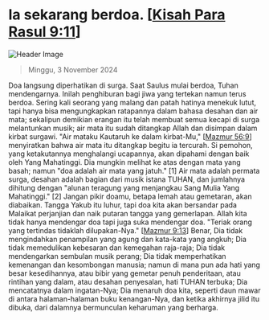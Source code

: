 
# Ia sekarang berdoa. [[Kisah Para Rasul 9:11](http://alkitab.sabda.org/?Kisah%20Para%20Rasul%209:11)]

![Header Image](https://alkitab.app/slice/sunrise.jpg)

> Minggu, 3 November 2024

Doa langsung diperhatikan di surga. Saat Saulus mulai berdoa, Tuhan mendengarnya. Inilah penghiburan bagi jiwa yang tertekan namun terus berdoa. Sering kali seorang yang malang dan patah hatinya menekuk lutut, tapi hanya bisa mengungkapkan ratapannya dalam bahasa desahan dan air mata; sekalipun demikian erangan itu telah membuat semua kecapi di surga melantunkan musik; air mata itu sudah ditangkap Allah dan disimpan dalam kirbat surgawi. "Air mataku Kautaruh ke dalam kirbat-Mu," [[Mazmur 56:9](http://alkitab.sabda.org/?Mazmur%2056:9)] menyiratkan bahwa air mata itu ditangkap begitu ia tercurah. Si pemohon, yang ketakutannya menghalangi ucapannya, akan dipahami dengan baik oleh Yang Mahatinggi. Dia mungkin melihat ke atas dengan mata yang basah; namun "doa adalah air mata yang jatuh." [1] Air mata adalah permata surga, desahan adalah bagian dari musik istana TUHAN, dan jumlahnya dihitung dengan "alunan teragung yang menjangkau Sang Mulia Yang Mahatinggi." [2] Jangan pikir doamu, betapa lemah atau gemetaran, akan diabaikan. Tangga Yakub itu luhur, tapi doa kita akan bersandar pada Malaikat perjanjian dan naik putaran tangga yang gemerlapan. Allah kita tidak hanya mendengar doa tapi juga suka mendengar doa. "Teriak orang yang tertindas tidaklah dilupakan-Nya." [[Mazmur 9:13](http://alkitab.sabda.org/?Mazmur%209:13)] Benar, Dia tidak mengindahkan penampilan yang agung dan kata-kata yang angkuh; Dia tidak memedulikan kebesaran dan kemegahan raja-raja; Dia tidak mendengarkan sembulan musik perang; Dia tidak memperhatikan kemenangan dan kesombongan manusia; namun di mana pun ada hati yang besar kesedihannya, atau bibir yang gemetar penuh penderitaan, atau rintihan yang dalam, atau desahan penyesalan, hati TUHAN terbuka; Dia mencatatnya dalam ingatan-Nya; Dia menaruh doa kita, seperti daun mawar di antara halaman-halaman buku kenangan-Nya, dan ketika akhirnya jilid itu dibuka, dari dalamnya bermunculan keharuman yang berharga.
    
